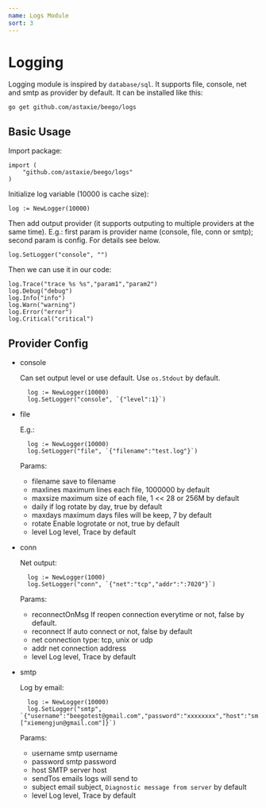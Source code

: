 ```yaml
---
name: Logs Module
sort: 3
---
```


# Logging
Logging module is inspired by `database/sql`. It supports file, console, net and smtp as provider by default. It can be installed like this:

	go get github.com/astaxie/beego/logs

## Basic Usage
Import package:

	import (
		"github.com/astaxie/beego/logs"
	)	

Initialize log variable (10000 is cache size):

	log := NewLogger(10000)

Then add output provider (it supports outputing to multiple providers at the same time). E.g.: first param is provider name (console, file, conn or smtp); second param is config. For details see below.

	log.SetLogger("console", "")

Then we can use it in our code:

	log.Trace("trace %s %s","param1","param2")
	log.Debug("debug")
	log.Info("info")
	log.Warn("warning")
	log.Error("error")
	log.Critical("critical")

## Provider Config

- console
   
  Can set output level or use default. Use `os.Stdout` by default.
	
		log := NewLogger(10000)
		log.SetLogger("console", `{"level":1}`)						
- file 

  E.g.:
	
		log := NewLogger(10000)
		log.SetLogger("file", `{"filename":"test.log"}`)
		
  Params:
	- filename save to filename
	- maxlines maximum lines each file, 1000000 by default
	- maxsize maximum size of each file, 1 << 28 or 256M by default
	- daily if log rotate by day, true by default
	- maxdays maximum days files will be keep, 7 by default
	- rotate Enable logrotate or not, true by default
	- level Log level, Trace by default
	
- conn

  Net output:
	
		log := NewLogger(1000)
		log.SetLogger("conn", `{"net":"tcp","addr":":7020"}`)
		
  Params:

	- reconnectOnMsg If reopen connection everytime or not, false by default.
	- reconnect If auto connect or not, false by default
	- net connection type: tcp, unix or udp
	- addr net connection address
	- level Log level, Trace by default
	
- smtp

  Log by email:
	
		log := NewLogger(10000)
		log.SetLogger("smtp", `{"username":"beegotest@gmail.com","password":"xxxxxxxx","host":"smtp.gmail.com:587","sendTos":["xiemengjun@gmail.com"]}`)	
		
  Params:
	- username smtp username
	- password smtp password
	- host SMTP server host
	- sendTos emails logs will send to
	- subject email subject, `Diagnostic message from server` by default
	- level Log level, Trace by default
